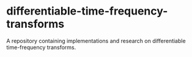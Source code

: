 # differentiable-time-frequency-transforms
A repository containing implementations and research on differentiable time-frequency transforms.
